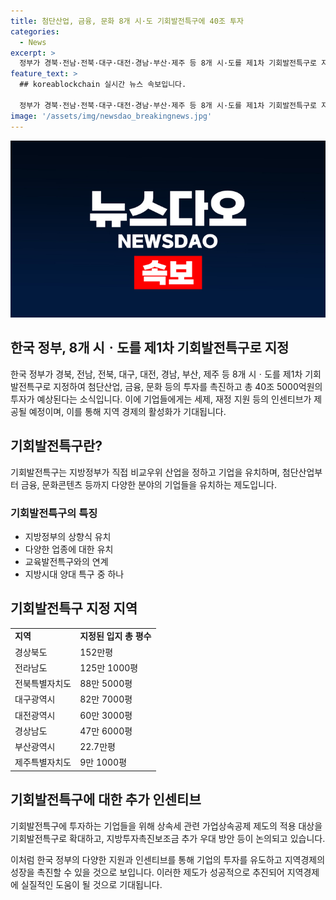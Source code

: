 ```yaml
---
title: 첨단산업, 금융, 문화 8개 시·도 기회발전특구에 40조 투자
categories:
  - News
excerpt: >
  정부가 경북·전남·전북·대구·대전·경남·부산·제주 등 8개 시·도를 제1차 기회발전특구로 지정해 첨단산업·금융·문화 등의 투자를 촉진한다. 기회발전특구는 200여개 기업이 약 26조원의 신규투자를 계획하고 있으며, 지난 10월 확정·발표한 바 있는 세제·재정 지원 등의 인센티브가 제공된다. 지난 20일 대통령 직속 지방시대위원회는 제9차 지방시대위원회를 개최해 ‘기회발전특구 지정(안)’을 심의·의결했다. 지역별로 첨단산업을 중심으로 다수의 기업들을 유치한 지방정부들도 있고, 교육발전특구와의 연계를 통해 기회발전특구 투자기업에 안정적 인력공급이 가능하도록 한다. 지방시대양대 특구 중 다른 하나인 교육발전특구와의 연계를 통해 기회발전특구 투자기업에 안정적 인력공급이 가능하도록 한다.
feature_text: >
  ## koreablockchain 실시간 뉴스 속보입니다.

  정부가 경북·전남·전북·대구·대전·경남·부산·제주 등 8개 시·도를 제1차 기회발전특구로 지정해 첨단산업·금융·문화 등의 투자를 촉진한다. 기회발전특구는 200여개 기업이 약 26조원의 신규투자를 계획하고 있으며, 지난 10월 확정·발표한 바 있는 세제·재정 지원 등의 인센티브가 제공된다. 지난 20일 대통령 직속 지방시대위원회는 제9차 지방시대위원회를 개최해 ‘기회발전특구 지정(안)’을 심의·의결했다. 지역별로 첨단산업을 중심으로 다수의 기업들을 유치한 지방정부들도 있고, 교육발전특구와의 연계를 통해 기회발전특구 투자기업에 안정적 인력공급이 가능하도록 한다. 지방시대양대 특구 중 다른 하나인 교육발전특구와의 연계를 통해 기회발전특구 투자기업에 안정적 인력공급이 가능하도록 한다.
image: '/assets/img/newsdao_breakingnews.jpg'
---
```


<p><img src="/assets/img/newsdao_breakingnews.jpg" alt="koreablockchain 속보" /></p>

<h2 data-ke-size="size26">한국 정부, 8개 시ㆍ도를 제1차 기회발전특구로 지정</h2> 

<p>한국 정부가 경북, 전남, 전북, 대구, 대전, 경남, 부산, 제주 등 8개 시ㆍ도를 제1차 기회발전특구로 지정하여 첨단산업, 금융, 문화 등의 투자를 촉진하고 총 40조 5000억원의 투자가 예상된다는 소식입니다. 이에 기업들에게는 세제, 재정 지원 등의 인센티브가 제공될 예정이며, 이를 통해 지역 경제의 활성화가 기대됩니다.</p>

<h2 data-ke-size="size24">기회발전특구란?</h2>

<p data-ke-size="size16">기회발전특구는 지방정부가 직접 비교우위 산업을 정하고 기업을 유치하며, 첨단산업부터 금융, 문화콘텐츠 등까지 다양한 분야의 기업들을 유치하는 제도입니다.</p>

<h3 data-ke-size="size22">기회발전특구의 특징</h3>

<ul>
    <li>지방정부의 상향식 유치</li>
    <li>다양한 업종에 대한 유치</li>
    <li>교육발전특구와의 연계</li>
    <li>지방시대 양대 특구 중 하나</li>
</ul>

<h2 data-ke-size="size24">기회발전특구 지정 지역</h2>

<table>
    <tr>
        <td><b>지역</b></td>
        <td><b>지정된 입지 총 평수</b></td>
    </tr>
    <tr>
        <td>경상북도</td>
        <td>152만평</td>
    </tr>
    <tr>
        <td>전라남도</td>
        <td>125만 1000평</td>
    </tr>
    <tr>
        <td>전북특별자치도</td>
        <td>88만 5000평</td>
    </tr>
    <tr>
        <td>대구광역시</td>
        <td>82만 7000평</td>
    </tr>
    <tr>
        <td>대전광역시</td>
        <td>60만 3000평</td>
    </tr>
    <tr>
        <td>경상남도</td>
        <td>47만 6000평</td>
    </tr>
    <tr>
        <td>부산광역시</td>
        <td>22.7만평</td>
    </tr>
    <tr>
        <td>제주특별자치도</td>
        <td>9만 1000평</td>
    </tr>
</table>

<h2 data-ke-size="size24">기회발전특구에 대한 추가 인센티브</h2>

<p data-ke-size="size16">기회발전특구에 투자하는 기업들을 위해 상속세 관련 가업상속공제 제도의 적용 대상을 기회발전특구로 확대하고, 지방투자촉진보조금 추가 우대 방안 등이 논의되고 있습니다.</p>

<p>이처럼 한국 정부의 다양한 지원과 인센티브를 통해 기업의 투자를 유도하고 지역경제의 성장을 촉진할 수 있을 것으로 보입니다. 이러한 제도가 성공적으로 추진되어 지역경제에 실질적인 도움이 될 것으로 기대됩니다.</p>

